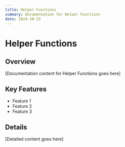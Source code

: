 ```yaml
---
title: Helper Functions
summary: Documentation for Helper Functions
date: 2024-10-23
---
```


# Helper Functions

## Overview

[Documentation content for Helper Functions goes here]

## Key Features

- Feature 1
- Feature 2
- Feature 3

## Details

[Detailed content goes here]
